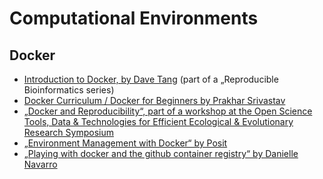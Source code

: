 # Computational Environments

## Docker

- [Introduction to Docker, by Dave Tang](https://davetang.github.io/reproducible_bioinformatics/docker.html) (part of a „Reproducible Bioinformatics series)
- [Docker Curriculum / Docker for Beginners by Prakhar Srivastav](https://docker-curriculum.com)
- [„Docker and Reproducibility“, part of a workshop at the Open Science Tools, Data & Technologies for Efficient Ecological & Evolutionary Research Symposium](https://reproducible-analysis-workshop.readthedocs.io/en/latest/8.Intro-Docker.html)
- [„Environment Management with Docker“ by Posit](https://solutions.posit.co/envs-pkgs/environments/docker/)
- [„Playing with docker and the github container registry“ by Danielle Navarro](https://blog.djnavarro.net/posts/2023-01-01_playing-with-docker/)